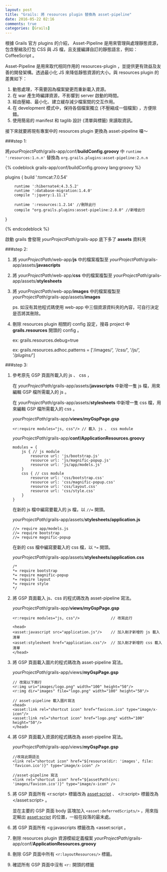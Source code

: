 ```yaml
---
layout: post
title: "Grails: 將 resources plugin 替換為 asset-pipeline"
date: 2016-05-22 02:16
comments: true
categories: [Grails]
---
```

根據 Grails 官方 plugins 的介紹， Asset-Pipeline 是用來管理與處理靜態資源，包含壓縮及打包 CSS 與 JS 檔，且支援編譯自訂的靜態語言，例如：CoffeeScript 。

Asset-Pipeline 是用來取代相同作用的 resources-plugin ，並提供更有效益及友善的開發架構。透過最小化 JS 來降低靜態資源的大小。與 resources plugin 的差異如下：

1. 動態處理，不需要因為檔案變更而重新載入資源。
1. 在 war 產生時編譯資源，不影響到 server 啟動的時間。
1. 經由壓縮、最小化、建立緩存減少檔案間的交互作用。
1. 在 development 模式中，保持各個檔案獨立 (不壓縮成一個檔案) ，方便除錯。
1. 使用簡易的 manifest 和 taglib 設計 (清單與標籤) 來讀取資訊。

接下來就要將現有專案中的 resources plugin 更換為 asset-pipeline 囉～

###step 1:

將*yourProjectPath*/grails-app/conf/**buildConfig.groovy** 中 ``runtime ':resources:1.n.n'`` 替換為 ``org.grails.plugins:asset-pipeline:2.n.n``

{% codeblock grails-app/conf/buildConfig.groovy lang:groovy %}

plugins {
        build ':tomcat:7.0.54'

        runtime ':hibernate4:4.3.5.2'
        runtime ':database-migration:1.4.0'
        compile ":jquery:1.11.1"
        
        runtime ':resources:1.2.14' //刪除此行
        compile "org.grails.plugins:asset-pipeline:2.8.0" //新增此行
 }

{% endcodeblock %}

啟動 grails 會發現 *yourProjectPath*/grails-app 底下多了 **assets** 資料夾

###step 2:

1. 將 *yourProjectPath*/web-app/**js** 中的檔案複製至 *yourProjectPath*/grails-app/assets/**javascripts**
1. 將 *yourProjectPath*/web-app/**css** 中的檔案複製至 *yourProjectPath*/grails-app/assets/**stylesheets**
1. 將 *yourProjectPath*/web-app/**images** 中的檔案複製至 *yourProjectPath*/grails-app/assets/**images**

   ps. 如沒有其他程式碼使用 web-app 中三個資源資料夾的內容，可自行決定是否將其刪除。

1. 刪除 resources plugin 相關的 config 設定，搜尋 project 中 **grails.resources** 開頭的 config 。

   ex: grails.resources.debug=true

   ex: grails.resources.adhoc.patterns = ['/images/*', '/css/*', '/js/*', '/plugins/*']

###step 3:

1.  參考原先 GSP 頁面所載入的 js 、 css ，
	
	在 *yourProjectPath*/grails-app/assets/**javascripts** 中新增一隻 js 檔，用來編輯 GSP 檔所需載入的 js 。

	在 *yourProjectPath*/grails-app/assets/**stylesheets** 中新增一隻 css 檔，用來編輯 GSP 檔所需載入的 css 。
	
	*yourProjectPath*/grails-app/**views/myGspPage.gsp**
		
		<r:require modules="js, css"/> // 載入 js 、 css module

	*yourProjectPath*/grails-app/**conf/ApplicationResources.groovy**
		
		modules = {
			js { // js module
			    resource url: 'js/bootstrap.js'
			    resource url: 'js/magnific-popup.js'
			    resource url: 'js/app/models.js'
			}
			css { // css module
			    resource url: 'css/bootstrap.css'
			    resource url: 'css/magnific-popup.css'
			    resource url: 'css/layout.css'
			    resource url: 'css/style.css'
			}
		}

	在新的 js 檔中編寫要載入的 js 檔，以 `//=` 開頭。

	*yourProjectPath*/grails-app/assets/**stylesheets/application.js**
		
		//= require app/models.js
		//= require bootstrap
		//= require magnific-popup

	在新的 css 檔中編寫要載入的 css 檔，以 `*=` 開頭。
	
	*yourProjectPath*/grails-app/assets/**stylesheets/application.css**
	
		/*
		*= require bootstrap
		*= require magnific-popup
		*= require layout
		*= require style
		*/



1.  將 GSP 頁面載入 js、css 的程式碼改為 asset-pipeline 寫法。

	*yourProjectPath*/grails-app/**views/myGspPage.gsp**
		
		<r:require modules="js, css"/>              // 改寫此行
		
		<head>
		<asset:javascript src="application.js"/>    // 加入剛才新增的 js 載入清單
		<asset:stylesheet href="application.css"/>  // 加入剛才新增的 css 載入清單
		</head>

1.  將 GSP 頁面載入圖片的程式碼改為 asset-pipeline 寫法。

	*yourProjectPath*/grails-app/views/**myGspPage.gsp**
	
		// 改寫以下兩行
		<r:img uri="images/logo.png" width="100" height="50"/>
		<r:img dir="images" file="logo.png" width="100" height="50"/>
		
		// asset-pipeline 載入圖片寫法
		<head>
		<asset:link rel="shortcut icon" href="favicon.ico" type="image/x-icon"/>
		<asset:link rel="shortcut icon" href="logo.png" width="100" height="50"/>
		</head>
		
1.  將 GSP 頁面載入資源的程式碼改為 asset-pipeline 寫法。

	*yourProjectPath*/grails-app/views/**myGspPage.gsp**

		//改寫此類語法
		<link rel="shortcut icon" href="${resource(dir: 'images', file: 'favicon.ico')}" type="image/x-icon" />
		
		//asset-pipeline 寫法
		<link rel="shortcut icon" href="${assetPath(src: 'images/favicon.ico')}" type="image/x-icon" />

1.  將 GSP 頁面所有 <r:script> 標籤改為 <asset:script> 、 </r:script> 標籤改為 </asset:script> 。
	
	並在主要的 GSP 頁面 body 區塊加入 `<asset:deferredScripts/>` ，用來指定輸出 <asset:script> 的位置，一般在段落的最末處。

1.  將 GSP 頁面所有 <g:javascripts 標籤改為 <asset:script 。

1.  刪除 resources plugin 資源模組定義檔案 *yourProjectPath*/grails-app/conf/**ApplicationResources.groovy**

1.  刪除 GSP 頁面中所有 `<r:layoutResources/>` 標籤。

1.  確認所有 GSP 頁面中沒有 `<r:` 開頭的標籤

	




